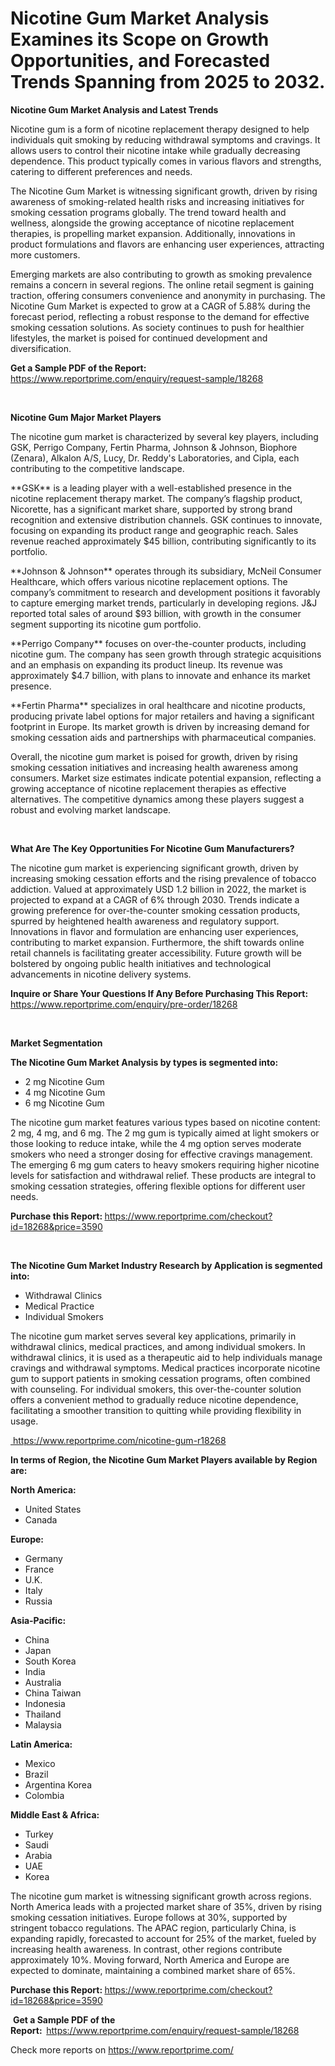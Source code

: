 <p><h1>Nicotine Gum Market Analysis Examines its Scope on Growth Opportunities, and Forecasted Trends Spanning from 2025 to 2032.</h1></p><p><strong>Nicotine Gum Market Analysis and Latest Trends</strong></p>
<p><p>Nicotine gum is a form of nicotine replacement therapy designed to help individuals quit smoking by reducing withdrawal symptoms and cravings. It allows users to control their nicotine intake while gradually decreasing dependence. This product typically comes in various flavors and strengths, catering to different preferences and needs.</p><p>The Nicotine Gum Market is witnessing significant growth, driven by rising awareness of smoking-related health risks and increasing initiatives for smoking cessation programs globally. The trend toward health and wellness, alongside the growing acceptance of nicotine replacement therapies, is propelling market expansion. Additionally, innovations in product formulations and flavors are enhancing user experiences, attracting more customers.</p><p>Emerging markets are also contributing to growth as smoking prevalence remains a concern in several regions. The online retail segment is gaining traction, offering consumers convenience and anonymity in purchasing. The Nicotine Gum Market is expected to grow at a CAGR of 5.88% during the forecast period, reflecting a robust response to the demand for effective smoking cessation solutions. As society continues to push for healthier lifestyles, the market is poised for continued development and diversification.</p></p>
<p><strong>Get a Sample PDF of the Report:&nbsp;</strong> <a href="https://www.reportprime.com/enquiry/request-sample/18268?utm_campaign=2652&utm_medium=2&utm_source=Github&utm_content=ia&utm_term=19032025&utm_id=nicotine-gum">https://www.reportprime.com/enquiry/request-sample/18268</a></p>
<p>&nbsp;</p>
<p><strong>Nicotine Gum Major Market Players</strong></p>
<p><p>The nicotine gum market is characterized by several key players, including GSK, Perrigo Company, Fertin Pharma, Johnson & Johnson, Biophore (Zenara), Alkalon A/S, Lucy, Dr. Reddy's Laboratories, and Cipla, each contributing to the competitive landscape.</p><p>**GSK** is a leading player with a well-established presence in the nicotine replacement therapy market. The company’s flagship product, Nicorette, has a significant market share, supported by strong brand recognition and extensive distribution channels. GSK continues to innovate, focusing on expanding its product range and geographic reach. Sales revenue reached approximately $45 billion, contributing significantly to its portfolio.</p><p>**Johnson & Johnson** operates through its subsidiary, McNeil Consumer Healthcare, which offers various nicotine replacement options. The company’s commitment to research and development positions it favorably to capture emerging market trends, particularly in developing regions. J&J reported total sales of around $93 billion, with growth in the consumer segment supporting its nicotine gum portfolio.</p><p>**Perrigo Company** focuses on over-the-counter products, including nicotine gum. The company has seen growth through strategic acquisitions and an emphasis on expanding its product lineup. Its revenue was approximately $4.7 billion, with plans to innovate and enhance its market presence.</p><p>**Fertin Pharma** specializes in oral healthcare and nicotine products, producing private label options for major retailers and having a significant footprint in Europe. Its market growth is driven by increasing demand for smoking cessation aids and partnerships with pharmaceutical companies.</p><p>Overall, the nicotine gum market is poised for growth, driven by rising smoking cessation initiatives and increasing health awareness among consumers. Market size estimates indicate potential expansion, reflecting a growing acceptance of nicotine replacement therapies as effective alternatives. The competitive dynamics among these players suggest a robust and evolving market landscape.</p></p>
<p>&nbsp;</p>
<p><strong>What Are The Key Opportunities For Nicotine Gum Manufacturers?</strong></p>
<p><p>The nicotine gum market is experiencing significant growth, driven by increasing smoking cessation efforts and the rising prevalence of tobacco addiction. Valued at approximately USD 1.2 billion in 2022, the market is projected to expand at a CAGR of 6% through 2030. Trends indicate a growing preference for over-the-counter smoking cessation products, spurred by heightened health awareness and regulatory support. Innovations in flavor and formulation are enhancing user experiences, contributing to market expansion. Furthermore, the shift towards online retail channels is facilitating greater accessibility. Future growth will be bolstered by ongoing public health initiatives and technological advancements in nicotine delivery systems.</p></p>
<p><strong>Inquire or Share Your Questions If Any Before Purchasing This Report:</strong> <a href="https://www.reportprime.com/enquiry/pre-order/18268?utm_campaign=2652&utm_medium=2&utm_source=Github&utm_content=ia&utm_term=19032025&utm_id=nicotine-gum">https://www.reportprime.com/enquiry/pre-order/18268</a></p>
<p>&nbsp;</p>
<p><strong>Market Segmentation</strong></p>
<p><strong>The Nicotine Gum Market Analysis by types is segmented into:</strong></p>
<p><ul><li>2 mg Nicotine Gum</li><li>4 mg Nicotine Gum</li><li>6 mg Nicotine Gum</li></ul></p>
<p><p>The nicotine gum market features various types based on nicotine content: 2 mg, 4 mg, and 6 mg. The 2 mg gum is typically aimed at light smokers or those looking to reduce intake, while the 4 mg option serves moderate smokers who need a stronger dosing for effective cravings management. The emerging 6 mg gum caters to heavy smokers requiring higher nicotine levels for satisfaction and withdrawal relief. These products are integral to smoking cessation strategies, offering flexible options for different user needs.</p></p>
<p><strong>Purchase this Report:&nbsp;</strong><a href="https://www.reportprime.com/checkout?id=18268&price=3590&utm_campaign=2652&utm_medium=2&utm_source=Github&utm_content=ia&utm_term=19032025&utm_id=nicotine-gum">https://www.reportprime.com/checkout?id=18268&price=3590</a></p>
<p>&nbsp;</p>
<p><strong>The Nicotine Gum Market Industry Research by Application is segmented into:</strong></p>
<p><ul><li>Withdrawal Clinics</li><li>Medical Practice</li><li>Individual Smokers</li></ul></p>
<p><p>The nicotine gum market serves several key applications, primarily in withdrawal clinics, medical practices, and among individual smokers. In withdrawal clinics, it is used as a therapeutic aid to help individuals manage cravings and withdrawal symptoms. Medical practices incorporate nicotine gum to support patients in smoking cessation programs, often combined with counseling. For individual smokers, this over-the-counter solution offers a convenient method to gradually reduce nicotine dependence, facilitating a smoother transition to quitting while providing flexibility in usage.</p></p>
<p><a href="https://www.reportprime.com/nicotine-gum-r18268?utm_campaign=2652&utm_medium=2&utm_source=Github&utm_content=ia&utm_term=19032025&utm_id=nicotine-gum">&nbsp;https://www.reportprime.com/nicotine-gum-r18268</a></p>
<p><strong>In terms of Region, the Nicotine Gum Market Players available by Region are:</strong></p>
<p>
    <p> <strong> North America: </strong>
        <ul>
            <li>United States</li>
            <li>Canada</li>
        </ul>
        </p> 
    <p> <strong> Europe: </strong>
        <ul>
            <li>Germany</li>
            <li>France</li>
            <li>U.K.</li>
            <li>Italy</li>
            <li>Russia</li>
        </ul>
        </p> 
    <p> <strong> Asia-Pacific: </strong>
        <ul>
            <li>China</li>
            <li>Japan</li>
            <li>South Korea</li>
            <li>India</li>
            <li>Australia</li>
            <li>China Taiwan</li>
            <li>Indonesia</li>
            <li>Thailand</li>
            <li>Malaysia</li>
        </ul>
        </p> 
    <p> <strong> Latin America: </strong>
        <ul>
            <li>Mexico</li>
            <li>Brazil</li>
            <li>Argentina Korea</li>
            <li>Colombia</li>
        </ul>
        </p> 
    <p> <strong> Middle East & Africa: </strong>
        <ul>
            <li>Turkey</li>
            <li>Saudi</li>
            <li>Arabia</li>
            <li>UAE</li>
            <li>Korea</li>
        </ul>
    </p>
    </p>
<p><p>The nicotine gum market is witnessing significant growth across regions. North America leads with a projected market share of 35%, driven by rising smoking cessation initiatives. Europe follows at 30%, supported by stringent tobacco regulations. The APAC region, particularly China, is expanding rapidly, forecasted to account for 25% of the market, fueled by increasing health awareness. In contrast, other regions contribute approximately 10%. Moving forward, North America and Europe are expected to dominate, maintaining a combined market share of 65%.</p></p>
<p><strong>Purchase this Report: </strong><a href="https://www.reportprime.com/checkout?id=18268&price=3590&utm_campaign=2652&utm_medium=2&utm_source=Github&utm_content=ia&utm_term=19032025&utm_id=nicotine-gum">https://www.reportprime.com/checkout?id=18268&price=3590</a></p>
<p>&nbsp;<strong>Get a Sample PDF of the Report:&nbsp;&nbsp;</strong><a href="https://www.reportprime.com/enquiry/request-sample/18268?utm_campaign=2652&utm_medium=2&utm_source=Github&utm_content=ia&utm_term=19032025&utm_id=nicotine-gum">https://www.reportprime.com/enquiry/request-sample/18268</a></p>
<p><strong></strong></p>
<p>Check more reports on <a href="https://www.reportprime.com/?utm_campaign=2652&utm_medium=2&utm_source=Github&utm_content=ia&utm_term=19032025&utm_id=nicotine-gum">https://www.reportprime.com/</a></p>